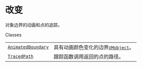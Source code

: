 # 改变

对象边界的动画和点的追踪。

Classes

|||
|-|-|
[`AnimatedBoundary`]()|具有动画颜色变化的边界[`VMobject`]()。
[`TracedPath`]()|跟踪函数调用返回的点的路径。
